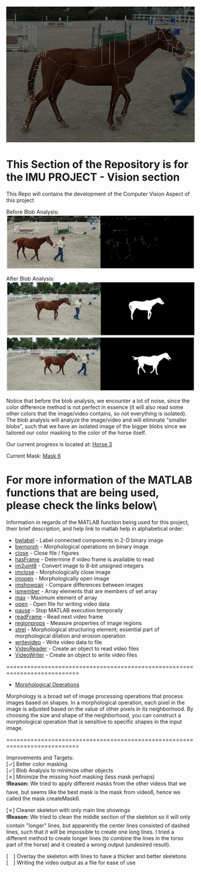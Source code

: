 ![Logo](../Assets/Images/Horse.png)
# This Section of the Repository is for the IMU PROJECT - Vision section

This Repo will contains the development of the Computer Vision Aspect of this project

Before Blob Analysis:
![WithoutBlob](../Assets/Images/withoutBlob.png)

After Blob Analysis:
![Blob](../Assets/Images/Blob_Example.png)
![Blob2](../Assets/Images/Blob_Example2.png)

Notice that before the blob analysis, we encounter a lot of noise, since the color difference method is not perfect in essence (it will also read some other colors that the image/video contains, so not everything is isolated). The blob analysis will analyze the image/video and will eliminate "smaller blobs", such that we have an isolated image of the bigger blobs since we tailored our color masking to the color of the horse itself. 

Our current progress is located at:
[Horse 3](../vision/latestDev/horse_test3.m)

Current Mask:
[Mask 6](../vision/latestDev/createMask6.m)


For more information of the MATLAB functions that are being used, please check the links below\
===========================================================================

Information in regards of the MATLAB function being used for this project, their brief description, and help link to matlab help in alphabetical order:

- [bwlabel](https://www.mathworks.com/help/images/ref/bwlabel.html) - Label connected components in 2-D binary image
- [bwmorph](https://www.mathworks.com/help/images/ref/bwmorph.html) - Morphological operations on binary image
- [close](https://www.mathworks.com/help/matlab/ref/videowriter.close.html?searchHighlight=close&s_tid=srchtitle_support_results_3_close) - Close file / figures
- [hasFrame](https://www.mathworks.com/help/matlab/ref/videoreader.hasframe.html?searchHighlight=hasframe&s_tid=srchtitle_support_results_1_hasframe) - Determine if video frame is available to read
- [im2uint8](https://www.mathworks.com/help/images/ref/im2uint8.html?searchHighlight=im2uint8&s_tid=srchtitle_support_results_1_im2uint8) - Convert image to 8-bit unsigned integers
- [imclose](https://www.mathworks.com/help/images/ref/imclose.html?searchHighlight=imclose&s_tid=srchtitle_support_results_1_imclose) - Morphologically close image
- [imopen](https://www.mathworks.com/help/images/ref/imopen.html?searchHighlight=imopen&s_tid=srchtitle_support_results_1_imopen) - Morphologically open image
- [imshowpair](https://www.mathworks.com/help/images/ref/imshowpair.html?s_tid=doc_ta) - Compare differences between images
- [ismember](https://www.mathworks.com/help/matlab/ref/double.ismember.html?searchHighlight=ismember&s_tid=srchtitle_support_results_1_ismember) - Array elements that are members of set array
- [max](https://www.mathworks.com/help/matlab/ref/max.html?searchHighlight=max&s_tid=srchtitle_support_results_1_max) - Maximum element of array
- [open](https://www.mathworks.com/help/matlab/ref/videowriter.open.html?searchHighlight=open&s_tid=srchtitle_support_results_2_open) - Open file for writing video data
- [pause](https://www.mathworks.com/help/matlab/ref/pause.html?s_tid=doc_ta) - Stop MATLAB execution temporaily
- [readFrame](https://www.mathworks.com/help/matlab/ref/videoreader.readframe.html?s_tid=doc_ta) - Read next video frame
- [regionprops](https://www.mathworks.com/help/images/ref/regionprops.html?s_tid=doc_ta) - Measure properties of image regions
- [strel](https://www.mathworks.com/help/images/ref/strel.html?searchHighlight=strel&s_tid=srchtitle_support_results_1_strel) - Morphological structuring element; essential part of morphological dilation and erosion operation
- [writevideo](https://www.mathworks.com/help/matlab/ref/videowriter.writevideo.html?searchHighlight=writevideo&s_tid=srchtitle_support_results_1_writevideo) - Write video data to file
- [VideoReader](https://www.mathworks.com/help/matlab/ref/videoreader.html?s_tid=doc_ta) - Create an object to read video files
- [VideoWriter](https://www.mathworks.com/help/matlab/ref/videowriter.html?s_tid=doc_ta) - Create an object to write video files

===========================================================================

- [Morphological Operations](https://www.mathworks.com/help/images/morphological-filtering.html)

Morphology is a broad set of image processing operations that process images based on shapes. In a morphological operation, each pixel in the image is adjusted based on the value of other pixels in its neighborhood. By choosing the size and shape of the neighborhood, you can construct a morphological operation that is sensitive to specific shapes in the input image.

===========================================================================

Improvements and Targets:\
[&check;] Better color masking\
[&check;] Blob Analysis to minimize other objects\
[&cross;] Minimize the missing hoof masking (less mask perhaps)\
❗**Reason:** We tried to apply different masks from the other videos that we have, but seems like the best mask is the mask from video6, hence we called the mask createMask6.

[&cross;] Cleaner skeleton with only main line showings\
❗**Reason:** We tried to clean the middle section of the skeleton so it will only contain "longer" lines, but apparently the center lines consisted of dashed lines, such that it will be impossible to create one long lines. I tried a different method to create longer lines (to combine the lines in the torso part of the horse) and it created a wrong output (undesired result).

[&emsp;] Overlay the skeleton with lines to have a thicker and better skeletons\
[&emsp;] Writing the video output as a file for ease of use
